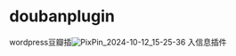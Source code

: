 # doubanplugin
wordpress豆瓣插![PixPin_2024-10-12_15-25-36](https://github.com/user-attachments/assets/677c0f5b-9264-4c9b-9603-a864b9bf1444)
入信息插件   
